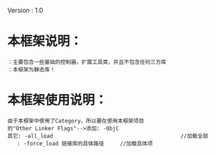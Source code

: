 Version  : 1.0


# 本框架说明：
    ：主要包含一些基础的控制器，扩展工具类，并且不包含任何三方库
    ：本框架为静态库！
           
# 本框架使用说明：
    由于本框架中使用了Category，所以要在使用本框架项目
    的"Other Linker Flags"-->添加: -ObjC
    其它: -all_load                                        //加载全部
       : -force_load 链接库的具体路径     //加载具体项





